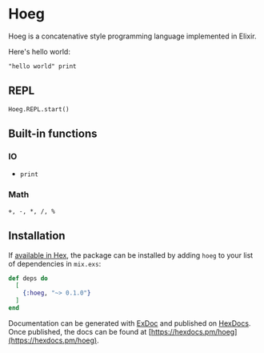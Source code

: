 # Hoeg

Hoeg is a concatenative style programming language implemented in Elixir.

Here's hello world:

    "hello world" print

## REPL

    Hoeg.REPL.start()

## Built-in functions

### IO

- `print`

### Math

`+, -, *, /, %`

## Installation

If [available in Hex](https://hex.pm/docs/publish), the package can be installed
by adding `hoeg` to your list of dependencies in `mix.exs`:

```elixir
def deps do
  [
    {:hoeg, "~> 0.1.0"}
  ]
end
```

Documentation can be generated with [ExDoc](https://github.com/elixir-lang/ex_doc)
and published on [HexDocs](https://hexdocs.pm). Once published, the docs can
be found at [https://hexdocs.pm/hoeg](https://hexdocs.pm/hoeg).
